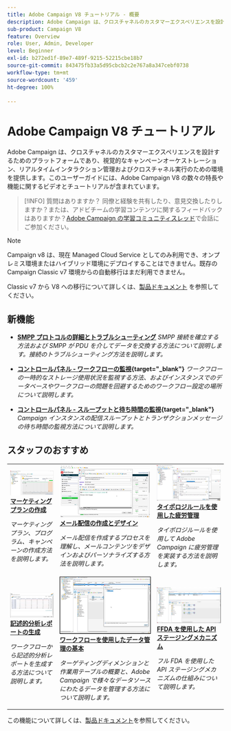 ```yaml
---
title: Adobe Campaign V8 チュートリアル - 概要
description: Adobe Campaign は、クロスチャネルのカスタマーエクスペリエンスを設計するためのプラットフォームであり、視覚的なキャンペーンオーケストレーション、リアルタイムインタラクション管理およびクロスチャネル実行のための環境を提供します。このユーザーガイドには、Adobe Campaign Standard の数々の特長や機能に関するビデオとチュートリアルが含まれています。
sub-product: Campaign V8
feature: Overview
role: User, Admin, Developer
level: Beginner
exl-id: b272ed1f-89e7-489f-9215-52215cbe18b7
source-git-commit: 843475fb33a5d95cbcb2c2e767a8a347cebf0738
workflow-type: tm+mt
source-wordcount: '459'
ht-degree: 100%

---
```


# Adobe Campaign V8 チュートリアル

Adobe Campaign は、クロスチャネルのカスタマーエクスペリエンスを設計するためのプラットフォームであり、視覚的なキャンペーンオーケストレーション、リアルタイムインタラクション管理およびクロスチャネル実行のための環境を提供します。このユーザーガイドには、Adobe Campaign V8 の数々の特長や機能に関するビデオとチュートリアルが含まれています。

>[!INFO]
> 質問はありますか？ 同僚と経験を共有したり、意見交換したりしますか？または、アドビチームの学習コンテンツに関するフィードバックはありますか？[Adobe Campaign の学習コミュニティスレッド](https://experienceleaguecommunities.adobe.com:443/t5/adobe-campaign-classic/join-the-discussion-on-adobe-campaign-learning/td-p/419096)で会話にご参加ください。

>[!NOTE]
> Campaign v8 は、現在 Managed Cloud Service としてのみ利用でき、オンプレミス環境またはハイブリッド環境にデプロイすることはできません。既存の Campaign Classic v7 環境からの自動移行はまだ利用できません。
>
>Classic v7 から V8 への移行について詳しくは、[製品ドキュメント](https://experienceleague.adobe.com/docs/campaign/campaign-v8/new/v7-to-v8.html?lang=ja) を参照してください。

<div id="whats-new-section">

## 新機能

* **[SMPP プロトコルの詳細とトラブルシューティング](https://experienceleague.adobe.com/docs/campaign-learn/set-up-sms-for-adobe-campaign/smpp-deep-dive-and-troubleshooting.html?lang=ja)**
  *SMPP 接続を確立する方法および SMPP が PDU を介してデータを交換する方法について説明します。接続のトラブルシューティング方法を説明します。*

* **[コントロールパネル - ワークフローの監視](https://experienceleague.adobe.com/docs/control-panel-learn/tutorials/performance-monitoring/monitor-workflows.html?lang=ja){target="_blank"}**
  *ワークフローの一時的なストレージ使用状況を監視する方法、およびインスタンスでのデータベースやワークフローの問題を回避するためのワークフロー設定の場所について説明します。*

* **[コントロールパネル - スループットと待ち時間の監視](https://experienceleague.adobe.com/docs/control-panel-learn/tutorials/performance-monitoring/monitor-throughputs-and-latency.html?lang=ja){target="_blank"}**
  *Campaign インスタンスの配信スループットとトランザクションメッセージの待ち時間の監視方法について説明します。*

</div>

<div id="recs-overview-body-1"></div>
<div id="recs-overview-body-2"></div>
<div id="recs-overview-body-3"></div>
<div id="recs-overview-body-4"></div>
<div id="recs-overview-body-5"></div>
<div id="recs-overview-body-6"></div>

<div id="staff-picks-section">

## スタッフのおすすめ

<table>
<tr>
  <td>
    <a href="/help/get-started/create-a-marketing-plan-programs-and-campaigns.md">
      <img alt="マーケティングプラン、プログラム、キャンペーンの作成（ビデオ）" src="./assets/333810.jpg"/>
    </a>
    <div>
      <a href="/help/get-started/create-a-marketing-plan-programs-and-campaigns.md">
    <strong>マーケティングプランの作成</strong>
    </a>
    </div>
    <p>
    <em>マーケティングプラン、プログラム、キャンペーンの作成方法を説明します。</em>
    <p>
  </td>
   <td>
    <a href="./content-creation/create-and-design-email-deliveries.md">
      <img alt="メール配信の作成とデザイン（ビデオ）" src="./assets/333476.jpg" />
    </a>
    <div>
      <a href="./content-creation/create-and-design-email-deliveries.md">
    <strong>メール配信の作成とデザイン</strong>
    </a>
    </div>
    <p>
    <em>メール配信を作成するプロセスを理解し、メールコンテンツをデザインおよびパーソナライズする方法を説明します。</em>
    <p>
  </td>
  <td>
    <a href="./send-messages/fatigue-management/typology-rules-for-fatigue-management.md">
      <img alt="タイポロジルールを使用した疲労管理（ビデオ）" src="./assets/333787.jpg" />
    </a>
    <div>
      <a href="./send-messages/fatigue-management/typology-rules-for-fatigue-management.md">
    <strong>タイポロジルールを使用した疲労管理</strong>
    </a>
    </div>
    <p>
    <em>タイポロジルールを使用して Adobe Campaign に疲労管理を実装する方法を説明します。</em>
    <p>
  </td>
</tr>
<tr>
</td>
  <td>
    <a href="./reporting/generate-a-descriptive-analysis-report.md">
      <img alt="記述的な分析レポートの生成" src="./assets/333994.jpg" />
    </a>
    <div>
      <a href="./reporting/generate-a-descriptive-analysis-report.md">
    <strong>記述的分析レポートの生成</strong>
    </a>
    </div>
    <p>
    <em>ワークフローから記述的分析レポートを生成する方法について説明します。</em>
    <p>
  </td>
  <td>
   <a href="./data-management/data-management-fundamentals.md">
      <img alt="ワークフローを使用したデータ管理の基本" src="./assets/339992.jpg" />
    </a>
     <div>
      <a href="./data-management/data-management-fundamentals.md">
    <strong>ワークフローを使用したデータ管理の基本</strong>
    </a>
    </div>
    <p>
    <em>ターゲティングディメンションと作業用テーブルの概要と、Adobe Campaign で様々なデータソースにわたるデータを管理する方法について説明します。</em>
    <p>
  </td>
  <td>
   <a href="./data-management/api-staging-mechanism.md">
      <img alt="FFDA を使用した API ステージングメカニズム" src="./assets/339276.jpg" />
    </a>
     <div>
      <a href="./data-management/api-staging-mechanism.md">
    <strong>FFDA を使用した API ステージングメカニズム</strong>
    </a>
    </div>
    <p>
    <em>フル FDA を使用した API ステージングメカニズムの仕組みについて説明します。</em>
    <p>
  </td>
</tr>
</table>

</div>

この機能について詳しくは、[製品ドキュメント](https://experienceleague.adobe.com/docs/campaign-v8.html?lang=ja)を参照してください。
